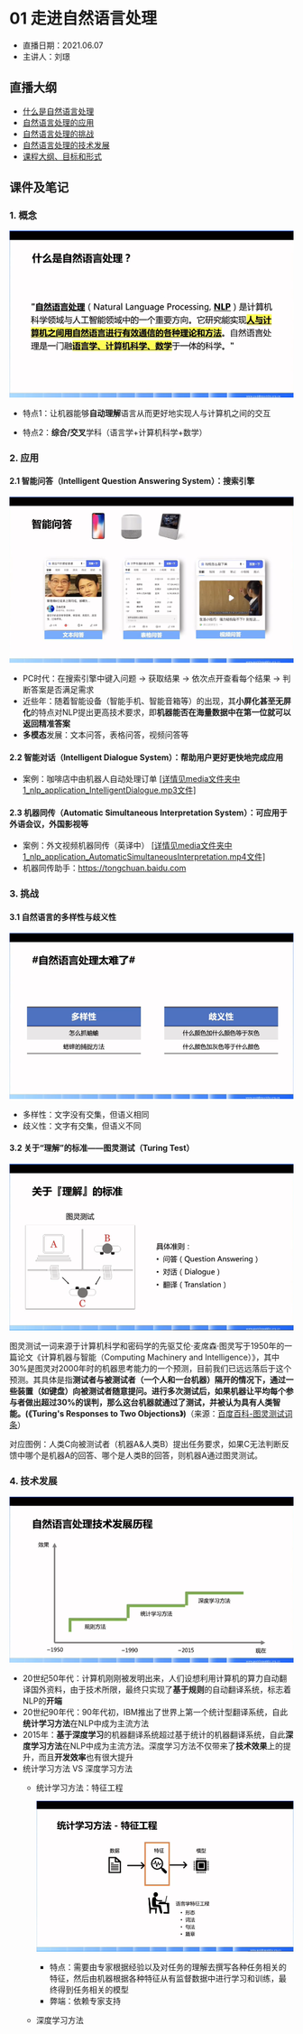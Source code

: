 # 01 走进自然语言处理

- 直播日期：2021.06.07
- 主讲人：刘璟

## 直播大纲
- [什么是自然语言处理](#1)
- [自然语言处理的应用](#2)
- [自然语言处理的挑战](#3)
- [自然语言处理的技术发展](#4)
- [课程大纲、目标和形式](#5)

## 课件及笔记
<h3 id="1">1. 概念</h3>

![NLP_Definition](../media/1_nlp_definition.png)

- 特点1：让机器能够**自动理解**语言从而更好地实现人与计算机之间的交互

- 特点2：**综合/交叉**学科（语言学+计算机科学+数学）

<h3 id="2">2. 应用</h3>

#### 2.1 智能问答（Intelligent Question Answering System）：搜索引擎

![Intelligent_QA.png](../media/1_nlp_application_IntelligentQA.png)

- PC时代：在搜索引擎中键入问题 -> 获取结果 -> 依次点开查看每个结果 -> 判断答案是否满足需求
- 近些年：随着智能设备（智能手机、智能音箱等）的出现，其**小屏化甚至无屏化**的特点对NLP提出更高技术要求，即**机器能否在海量数据中在第一位就可以返回精准答案**
- **多模态**发展：文本问答，表格问答，视频问答等

#### 2.2 智能对话（Intelligent Dialogue System）：帮助用户更好更快地完成应用

- 案例：咖啡店中由机器人自动处理订单 [[详情见media文件夹中1_nlp_application_IntelligentDialogue.mp3文件]](../media/1_nlp_application_IntelligentDialogue.mp3)

#### 2.3 机器同传（Automatic Simultaneous Interpretation System）：可应用于外语会议，外国影视等

- 案例：外文视频机器同传（英译中） [[详情见media文件夹中1_nlp_application_AutomaticSimultaneousInterpretation.mp4文件]](../media/1_nlp_application_AutomaticSimultaneousInterpretation.mp4)
- 机器同传助手：https://tongchuan.baidu.com

<h3 id="3">3. 挑战</h3>

#### 3.1 自然语言的多样性与歧义性

![NLP_Difficulties](../media/1_nlp_difficulties.png)

- 多样性：文字没有交集，但语义相同
- 歧义性：文字有交集，但语义不同

#### 3.2 关于“理解”的标准——图灵测试（Turing Test）

![NLP_Test](../media/1_nlp_test_TuringTest.png)

图灵测试一词来源于计算机科学和密码学的先驱艾伦·麦席森·图灵写于1950年的一篇论文《计算机器与智能（Computing Machinery and Intelligence）》，其中30%是图灵对2000年时的机器思考能力的一个预测，目前我们已远远落后于这个预测。其具体是指**测试者与被测试者（一个人和一台机器）隔开的情况下，通过一些装置（如键盘）向被测试者随意提问。进行多次测试后，如果机器让平均每个参与者做出超过30%的误判，那么这台机器就通过了测试，并被认为具有人类智能。(《Turing's Responses to Two Objections》)**（来源：[百度百科-图灵测试词条](https://baike.baidu.com/item/%E5%9B%BE%E7%81%B5%E6%B5%8B%E8%AF%95/1701255)）

对应图例：人类C向被测试者（机器A&人类B）提出任务要求，如果C无法判断反馈中哪个是机器A的回答、哪个是人类B的回答，则机器A通过图灵测试。

<h3 id="4">4. 技术发展</h3>

![NLP_Tendence](../media/1_nlp_tendence.png)

- 20世纪50年代：计算机刚刚被发明出来，人们设想利用计算机的算力自动翻译国外资料，由于技术所限，最终只实现了**基于规则**的自动翻译系统，标志着NLP的**开端**
- 20世纪90年代：90年代初，IBM推出了世界上第一个统计型翻译系统，自此**统计学习方法**在NLP中成为主流方法
- 2015年：**基于深度学习**的机器翻译系统超过基于统计的机器翻译系统，自此**深度学习方法**在NLP中成为主流方法。深度学习方法不仅带来了**技术效果**上的提升，而且**开发效率**也有很大提升
- 统计学习方法 VS 深度学习方法
  - 统计学习方法：特征工程
    
    ![NLP_StatisticalLearningMethods](../media/1_nlp_tendence_StatisticalLearningMethods.png)
    
    - 特点：需要由专家根据经验以及对任务的理解去撰写各种任务相关的特征，然后由机器根据各种特征从有监督数据中进行学习和训练，最终得到任务相关的模型
    - 弊端：依赖专家支持
  - 深度学习方法
